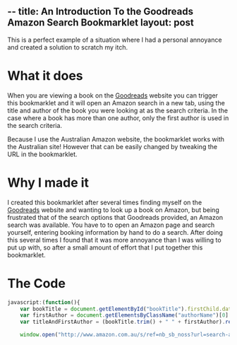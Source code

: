 --
title: An Introduction To the Goodreads Amazon Search Bookmarklet
layout: post
--

This is a perfect example of a situation where I had a personal annoyance and created a solution to scratch my itch.

# What it does

When you are viewing a book on the [Goodreads](http://www.goodreads.com) website you can trigger this bookmarklet and it will open an Amazon search in a new tab, using the title and author of the book you were looking at as the search criteria. In the case where a book has more than one author, only the first author is used in the search criteria.

Because I use the Australian Amazon website, the bookmarklet works with the Australian site! However that can be easily changed by tweaking the URL in the bookmarklet.

# Why I made it

I created this bookmarklet after several times finding myself on the [Goodreads](http://www.goodreads.com) website and wanting to look up a book on Amazon, but being frustrated that of the search options that Goodreads provided, an Amazon search was available. You have to to open an Amazon page and search yourself, entering booking information by hand to do a search. After doing this several times I found that it was more annoyance than I was willing to put up with, so after a small amount of effort that I put together this bookmarklet.

# The Code

```javascript
javascript:(function(){
    var bookTitle = document.getElementById("bookTitle").firstChild.data;
    var firstAuthor = document.getElementsByClassName("authorName")[0].firstChild.innerHTML;
    var titleAndFirstAuthor = (bookTitle.trim() + " " + firstAuthor).replace(/\s/g, "+");

    window.open("http://www.amazon.com.au/s/ref=nb_sb_noss?url=search-alias%3Daps&field-keywords=" + titleAndFirstAuthor);})()
```